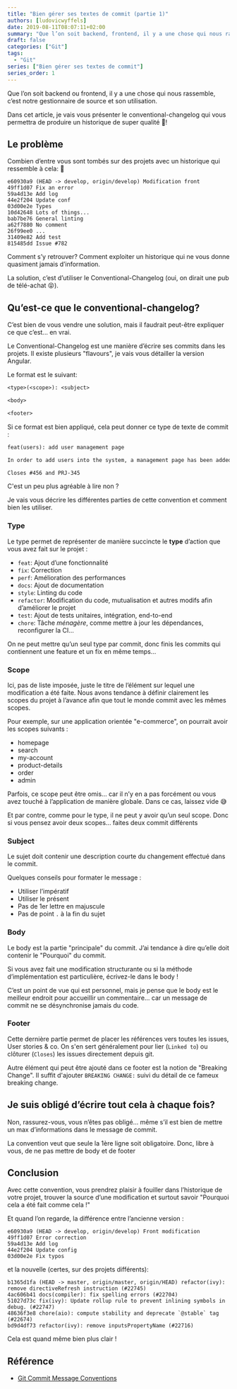 ```yaml
---
title: "Bien gérer ses textes de commit (partie 1)"
authors: [ludovicwyffels]
date: 2019-08-11T08:07:11+02:00
summary: "Que l’on soit backend, frontend, il y a une chose qui nous rassemble, c’est notre gestionnaire de source et son utilisation. Dans cet article, je vais vous présenter le conventional-changelog qui vous permettra de produire un historique de super qualité !"
draft: false
categories: ["Git"]
tags:
  - "Git"
series: ["Bien gérer ses textes de commit"]
series_order: 1
---
```


Que l’on soit backend ou frontend, il y a une chose qui nous rassemble, c’est notre gestionnaire de source et son utilisation.

Dans cet article, je vais vous présenter le conventional-changelog qui vous permettra de produire un historique de super qualité 🙌!

## Le problème

Combien d’entre vous sont tombés sur des projets avec un historique qui ressemble à cela: 🤕

```text
e60930a9 (HEAD -> develop, origin/develop) Modification front
49ff1d07 Fix an error
59a4d13e Add log
44e2f204 Update conf
03d00e2e Types
10d42648 Lots of things...
bab7be76 General linting
a62f7880 No comment
26f99ee0 ...
31409e82 Add test
815485dd Issue #782
```

Comment s’y retrouver? Comment exploiter un historique qui ne vous donne quasiment jamais d’information.

La solution, c’est d’utiliser le Conventional-Changelog (oui, on dirait une pub de télé-achat 😝).

## Qu’est-ce que le conventional-changelog?

C’est bien de vous vendre une solution, mais il faudrait peut-être expliquer ce que c’est... en vrai.

Le Conventional-Changelog est une manière d’écrire ses commits dans les projets. Il existe plusieurs "flavours", je vais vous détailler la version Angular.

Le format est le suivant:

```txt
<type>(<scope>): <subject>

<body>

<footer>
```

Si ce format est bien appliqué, cela peut donner ce type de texte de commit :

```txt
feat(users): add user management page

In order to add users into the system, a management page has been added. The route and services are integrated into the UserModule. A mock has been added due to back-end limitation.

Closes #456 and PRJ-345
```

C'est un peu plus agréable à lire non ?

Je vais vous décrire les différentes parties de cette convention et comment bien les utiliser.

### Type

Le type permet de représenter de manière succincte le **type** d’action que vous avez fait sur le projet :

- `feat`: Ajout d’une fonctionnalité
- `fix`: Correction
- `perf`: Amélioration des performances
- `docs`: Ajout de documentation
- `style`: Linting du code
- `refactor`: Modification du code, mutualisation et autres modifs afin d’améliorer le projet
- `test`: Ajout de tests unitaires, intégration, end-to-end
- `chore`: Tâche _ménagère_, comme mettre à jour les dépendances, reconfigurer la CI...

On ne peut mettre qu’un seul type par commit, donc finis les commits qui contiennent une feature et un fix en même temps...

### Scope

Ici, pas de liste imposée, juste le titre de l’élément sur lequel une modification a été faite. Nous avons tendance à définir clairement les scopes du projet à l’avance afin que tout le monde commit avec les mêmes scopes.

Pour exemple, sur une application orientée "e-commerce", on pourrait avoir les scopes suivants :

- homepage
- search
- my-account
- product-details
- order
- admin

Parfois, ce scope peut être omis... car il n’y en a pas forcément ou vous avez touché à l’application de manière globale. Dans ce cas, laissez vide 😅

Et par contre, comme pour le type, il ne peut y avoir qu’un seul scope. Donc si vous pensez avoir deux scopes... faites deux commit différents

### Subject

Le sujet doit contenir une description courte du changement effectué dans le commit.

Quelques conseils pour formater le message :

- Utiliser l’impératif
- Utiliser le présent
- Pas de 1er lettre en majuscule
- Pas de point `.` à la fin du sujet

### Body

Le body est la partie "principale" du commit. J’ai tendance à dire qu’elle doit contenir le "Pourquoi" du commit.

Si vous avez fait une modification structurante ou si la méthode d’implémentation est particulière, écrivez-le dans le body !

C’est un point de vue qui est personnel, mais je pense que le body est le meilleur endroit pour accueillir un commentaire... car un message de commit ne se désynchronise jamais du code.

### Footer

Cette dernière partie permet de placer les références vers toutes les issues, User stories & co. On s'en sert généralement pour lier (`Linked to`) ou clôturer (`Closes`) les issues directement depuis git.

Autre élément qui peut être ajouté dans ce footer est la notion de "Breaking Change". Il suffit d'ajouter `BREAKING CHANGE:` suivi du détail de ce fameux breaking change.

## Je suis obligé d’écrire tout cela à chaque fois?

Non, rassurez-vous, vous n’êtes pas obligé... même s’il est bien de mettre un max d’informations dans le message de commit.

La convention veut que seule la 1ère ligne soit obligatoire. Donc, libre à vous, de ne pas mettre de body et de footer

## Conclusion

Avec cette convention, vous prendrez plaisir à fouiller dans l’historique de votre projet, trouver la source d’une modification et surtout savoir "Pourquoi cela a été fait comme cela !"

Et quand l’on regarde, la différence entre l’ancienne version :

```text
e60930a9 (HEAD -> develop, origin/develop) Front modification
49ff1d07 Error correction
59a4d13e Add log
44e2f204 Update config
03d00e2e Fix typos
```

et la nouvelle (certes, sur des projets différents):

```text
b1365d1fa (HEAD -> master, origin/master, origin/HEAD) refactor(ivy): remove directiveRefresh instruction (#22745)
4ac606b41 docs(compiler): fix spelling errors (#22704)
51027d73c fix(ivy): Update rollup rule to prevent inlining symbols in debug. (#22747)
48636f3e8 chore(aio): compute stability and deprecate `@stable` tag (#22674)
bd9d4df73 refactor(ivy): remove inputsPropertyName (#22716)
```

Cela est quand même bien plus clair !

## Référence

- [Git Commit Message Conventions](https://git.wiki.kernel.org/index.php/CommitMessageConventions)

